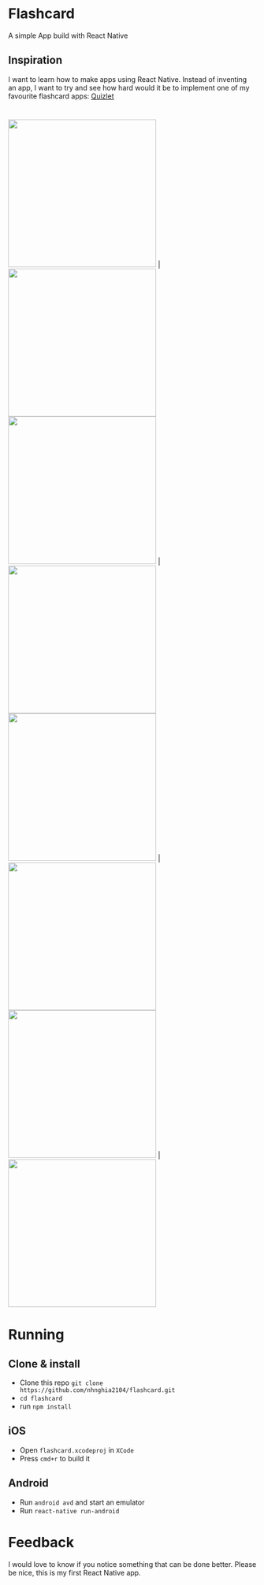 # Flashcard
A simple App build with React Native

## Inspiration
I want to learn how to make apps using React Native. Instead of inventing an app, I want to try and see how hard would it be to implement one of my favourite flashcard apps: [Quizlet](https://play.google.com/store/apps/details?id=com.quizlet.quizletandroid)

#

<img src="https://user-images.githubusercontent.com/53089911/109183617-b7711600-77c0-11eb-9b9f-e34cd7accea8.png" width="300"> | <img src="https://user-images.githubusercontent.com/53089911/109184191-5269f000-77c1-11eb-8f2e-a5ddd1c13737.png" width="300">
<img src="https://user-images.githubusercontent.com/53089911/109183966-1040ae80-77c1-11eb-836e-3618860342d9.gif" width="300"> | <img src="https://user-images.githubusercontent.com/53089911/109184073-31090400-77c1-11eb-88ea-12727961498c.gif" width="300">
<img src="https://user-images.githubusercontent.com/53089911/109184171-4b42e200-77c1-11eb-8498-c5be5be63bf4.png" width="300"> | <img src="https://user-images.githubusercontent.com/53089911/109184425-92c96e00-77c1-11eb-82df-f30d278f8a02.png" width="300">
<img src="https://user-images.githubusercontent.com/53089911/109184537-affe3c80-77c1-11eb-8774-d85a3fa60efe.png" width="300"> | <img src="https://user-images.githubusercontent.com/53089911/109184588-ba203b00-77c1-11eb-8c4d-d616c16f8bc6.png" width="300">

# Running

## Clone & install

+ Clone this repo `git clone https://github.com/nhnghia2104/flashcard.git`
+ `cd flashcard`
+ run `npm install`

## iOS

+ Open `flashcard.xcodeproj` in `XCode`
+ Press `cmd+r` to build it

## Android

+ Run `android avd` and start an emulator
+ Run `react-native run-android`

# Feedback

I would love to know if you notice something that can be done better. Please be nice, this is my first React Native app.
